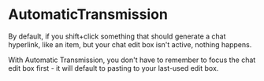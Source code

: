 # AutomaticTransmission

By default, if you shift+click something that should generate a chat hyperlink, like an item, but your chat edit box isn't active, nothing happens.

With Automatic Transmission, you don't have to remember to focus the chat edit box first - it will default to pasting to your last-used edit box.
